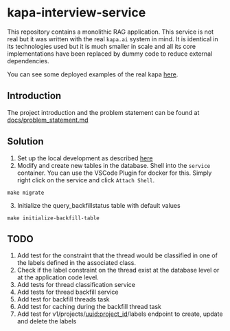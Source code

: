 # kapa-interview-service

This repository contains a monolithic RAG application. This service is not real but it was written with the real `kapa.ai` system in mind. It is identical in its technologies used but it is much smaller in scale and all its core implementations have been replaced by dummy code to reduce external dependencies.

You can see some deployed examples of the real kapa [here](https://docs.kapa.ai/examples).

## Introduction

The project introduction and the problem statement can be found at [docs/problem_statement.md](docs/problem_statement.md)

## Solution
1. Set up the local development as described [here](https://github.com/Ayush-iitkgp/django-service/blob/dev/docs/problem_statement.md#local-development)
2. Modify and create new tables in the database. Shell into the `service` container. You can use the VSCode Plugin for docker for this. Simply right click on the service and click `Attach Shell`.
```
make migrate
```
3. Initialize the query_backfillstatus table with default values
```
make initialize-backfill-table
```


## TODO
1. Add test for the constraint that the thread would be classified in one of the labels defined in the associated class.
2. Check if the label constraint on the thread exist at the database level or at the application code level.
3. Add tests for thread classification service
4. Add tests for thread backfill service
5. Add test for backfill threads task
6. Add test for caching during the backfill thread task
7. Add test for v1/projects/<uuid:project_id>/labels endpoint to create, update and delete the labels
